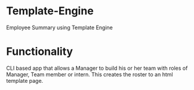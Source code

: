 # Template-Engine
Employee Summary using Template Engine

# Functionality
CLI based app that allows a Manager to build his or her team with roles of Manager, Team member or intern. This creates the roster to an html template page. 